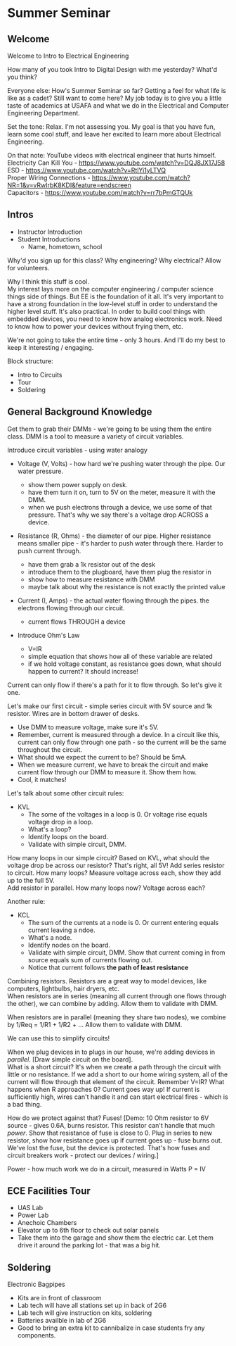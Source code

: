 # Summer Seminar

## Welcome

Welcome to Intro to Electrical Engineering

How many of you took Intro to Digital Design with me yesterday?  What'd you think?

Everyone else:
How's Summer Seminar so far?  Getting a feel for what life is like as a cadet?  Still want to come here?  My job today is to give you a little taste of academics at USAFA and what we do in the Electrical and Computer Engineering Department.

Set the tone: Relax.  I'm not assessing you.  My goal is that you have fun, learn some cool stuff, and leave her excited to learn more about Electrical Engineering.  

On that note: YouTube videos with electrical engineer that hurts himself.  
Electricity Can Kill You - https://www.youtube.com/watch?v=DQJ8JX17J58  
ESD - https://www.youtube.com/watch?v=RtlYi1yLTVQ  
Proper Wiring Connections - https://www.youtube.com/watch?NR=1&v=vRwIrbK8KDI&feature=endscreen  
Capacitors - https://www.youtube.com/watch?v=rr7bPmGTQUk  

## Intros

- Instructor Introduction
- Student Introductions
    - Name, hometown, school

Why'd you sign up for this class?  Why engineering?  Why electrical?  Allow for volunteers.

Why I think this stuff is cool.  
My interest lays more on the computer engineering / computer science things side of things.  But EE is the foundation of it all.  It's very important to have a strong foundation in the low-level stuff in order to understand the higher level stuff.  It's also practical.  In order to build cool things with embedded devices, you need to know how analog electronics work.  Need to know how to power your devices without frying them, etc.

We're not going to take the entire time - only 3 hours.  And I'll do my best to keep it interesting / engaging.

Block structure:  
- Intro to Circuits
- Tour
- Soldering

## General Background Knowledge

Get them to grab their DMMs - we're going to be using them the entire class.  DMM is a tool to measure a variety of circuit variables.

Introduce circuit variables - using water analogy
- Voltage (V, Volts) - how hard we're pushing water through the pipe.  Our water pressure.
    - show them power supply on desk.  
    - have them turn it on, turn to 5V on the meter, measure it with the DMM.
    - when we push electrons through a device, we use some of that pressure.  That's why we say there's a voltage drop ACROSS a device.
- Resistance (R, Ohms) - the diameter of our pipe.  Higher resistance means smaller pipe - it's harder to push water through there.  Harder to push current through.
    - have them grab a 1k resistor out of the desk
    - introduce them to the plugboard, have them plug the resistor in
    - show how to measure resistance with DMM
    - maybe talk about why the resistance is not exactly the printed value
- Current (I, Amps) - the actual water flowing through the pipes.  the electrons flowing through our circuit.
    - current flows THROUGH a device

- Introduce Ohm's Law
    - V=IR
    - simple equation that shows how all of these variable are related
    - if we hold voltage constant, as resistance goes down, what should happen to current?  It should increase!

Current can only flow if there's a path for it to flow through.  So let's give it one.

Let's make our first circuit - simple series circuit with 5V source and 1k resistor.  Wires are in bottom drawer of desks.  
- Use DMM to measure voltage, make sure it's 5V.  
- Remember, current is measured through a device.  In a circuit like this, current can only flow through one path - so the current will be the same throughout the circuit.
- What should we expect the current to be?  Should be 5mA.
- When we measure current, we have to break the circuit and make current flow through our DMM to measure it.  Show them how.
- Cool, it matches!

Let's talk about some other circuit rules:
- KVL
    - The some of the voltages in a loop is 0.  Or voltage rise equals voltage drop in a loop.
    - What's a loop?
    - Identify loops on the board.
    - Validate with simple circuit, DMM.

How many loops in our simple circuit?  Based on KVL, what should the voltage drop be across our resistor?  That's right, all 5V!  Add series resistor to circuit.  How many loops?  Measure voltage across each, show they add up to the full 5V.  
Add resistor in parallel.  How many loops now?  Voltage across each?

Another rule:
- KCL
    - The sum of the currents at a node is 0.  Or current entering equals current leaving a ndoe.
    - What's a node.
    - Identify nodes on the board.
    - Validate with simple circuit, DMM.  Show that current coming in from source equals sum of currents flowing out.
    - Notice that current follows **the path of least resistance**

Combining resistors.  Resistors are a great way to model devices, like computers, lightbulbs, hair dryers, etc.  
When resistors are in series (meaning all current through one flows through the other), we can combine by adding.  Allow them to validate with DMM.

When resistors are in parallel (meaning they share two nodes), we combine by 1/Req = 1/R1 + 1/R2 + ...  Allow them to validate with DMM.

We can use this to simplify circuits!

When we plug devices in to plugs in our house, we're adding devices in _parallel_.  [Draw simple circuit on the board].  
What is a short circuit?  It's when we create a path through the circuit with little or no resistance.  If we add a short to our home wiring system, all of the current will flow through that element of the circuit.  Remember V=IR?  What happens when R approaches 0?  Current goes way up!  If current is sufficiently high, wires can't handle it and can start electrical fires - which is a bad thing.

How do we protect against that?  Fuses!  [Demo: 10 Ohm resistor to 6V source - gives 0.6A, burns resistor.  This resistor can't handle that much _power_.  Show that resistance of fuse is close to 0.  Plug in series to new resistor, show how resistance goes up if current goes up - fuse burns out.  We've lost the fuse, but the device is protected.  That's how fuses and circuit breakers work - protect our devices / wiring.]

Power - how much work we do in a circuit, measured in Watts
P = IV

## ECE Facilities Tour
- UAS Lab
- Power Lab
- Anechoic Chambers
- Elevator up to 6th floor to check out solar panels
- Take them into the garage and show them the electric car.  Let them drive it around the parking lot - that was a big hit.

## Soldering
Electronic Bagpipes
- Kits are in front of classroom
- Lab tech will have all stations set up in back of 2G6
- Lab tech will give instruction on kits, soldering
- Batteries availble in lab of 2G6
- Good to bring an extra kit to cannibalize in case students fry any components.
